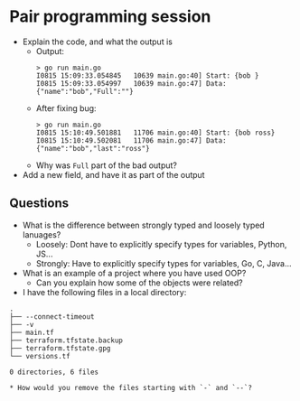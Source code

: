 # Pair programming session

* Explain the code, and what the output is
	* Output:
		```
		> go run main.go
        I0815 15:09:33.054845   10639 main.go:40] Start: {bob }
        I0815 15:09:33.054997   10639 main.go:47] Data: {"name":"bob","Full":""}
		```
	* After fixing bug:
        ```
        > go run main.go
        I0815 15:10:49.501881   11706 main.go:40] Start: {bob ross}
        I0815 15:10:49.502081   11706 main.go:47] Data: {"name":"bob","last":"ross"}
		```
	* Why was `Full` part of the bad output?
* Add a new field, and have it as part of the output

## Questions

* What is the difference between strongly typed and loosely typed lanuages?
	* Loosely: Dont have to explicitly specify types for variables, Python, JS...
	* Strongly: Have to explicitly specify types for variables, Go, C, Java...
* What is an example of a project where you have used OOP?
	* Can you explain how some of the objects were related?
* I have the following files in a local directory:
```
.
├── --connect-timeout
├── -v
├── main.tf
├── terraform.tfstate.backup
├── terraform.tfstate.gpg
└── versions.tf

0 directories, 6 files
```
	* How would you remove the files starting with `-` and `--`?
